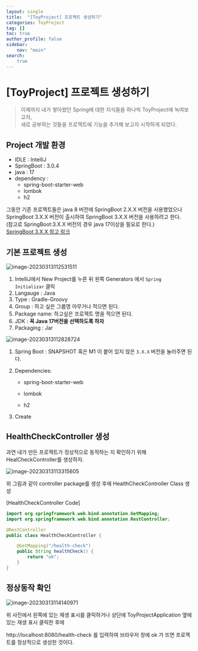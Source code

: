 ```yaml
---
layout: single
title:  "[ToyProject] 프로젝트 생성하기"
categories: ToyProject
tag: []
toc: true   
author_profile: false
sidebar:
    nav: "main"
search:
    true
---
```


# [ToyProject] 프로젝트 생성하기 
> 이제까지 내가 쌓아왔던 Spring에 대한 지식들을 하나씩 ToyProject에 녹여보고자,  
> 새로 공부하는 것들을 프로젝트에 기능을 추가해 보고자 시작하게 되었다.



## Project 개발 환경

- IDLE : IntelliJ
- SpringBoot : 3.0.4
- java : 17
- dependency : 
    - spring-boot-starter-web
    - lombok
    - h2    

그동안 기존 프로젝트들은 java 8 버전에 SpringBoot 2.X.X 버전을 사용했었으나 SpringBoot 3.X.X 버전이 출시하여 SpringBoot 3.X.X 버전을 사용하려고 한다.   
(참고로 SpringBoot:3.X.X 버전의 경우 java 17이상을 필요로 한다.)    
[SpringBoot 3.X.X 참고 링크](https://spring.io/blog/2022/05/24/preparing-for-spring-boot-3-0)



## 기본 프로젝트 생성 



![image-20230313112531511]({{site.url}}/images/2023-03-13-ToyProject/image-20230313112531511.png)



1. IntelliJ에서 New Project를 누른 뒤 왼쪽 Generators 에서 `Spring Initializar` 클릭
2. Langauge : Java
3. Type : Gradle-Groovy
4. Group : 하고 싶은 그룹명 아무거나 적으면 된다.
5. Package name: 하고싶은 프로젝트 명을 적으면 된다. 
6. JDK : **꼭 Java 17버전을 선택하도록 하자**
7. Packaging : Jar



![image-20230313112828724]({{site.url}}/images/2023-03-13-ToyProject/image-20230313112828724.png)

1. Spring Boot : SNAPSHOT 혹은 M1 이 붙어 있지 않은 `3.X.X` 버전을 눌러주면 된다.

2. Dependencies:

   * spring-boot-starter-web

   * lombok

   * h2    

3. Create 



## HealthCheckController 생성

과연 내가 만든 프로젝트가 정상적으로 동작하는 지 확인하기 위해 HealCheckController를 생성하자.



![image-20230313113315605]({{site.url}}/images/2023-03-13-ToyProject/image-20230313113315605.png)

위 그림과 같이 controller package를 생성 후에 HealthCheckController Class 생성

[HealthCheckController Code]

```java
import org.springframework.web.bind.annotation.GetMapping;
import org.springframework.web.bind.annotation.RestController;

@RestController
public class HealthCheckController {

    @GetMapping("/health-check")
    public String healthCheck() {
        return "ok";
    }
}
```



## 정상동작 확인



![image-20230313114140971]({{site.url}}/images/2023-03-13-ToyProject/image-20230313114140971.png)

위 사진에서 왼쪽에 있는 재생 표시를 클릭하거나 상단에 ToyProjectApplication 옆에 있는 재생 표시 클릭한 후에 

http://localhost:8080/health-check 를 입력하여 브라우저 창에 ok 가 뜨면 프로젝트를 정상적으로 생성한 것이다.
